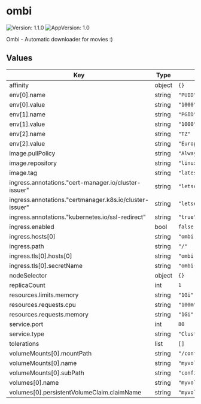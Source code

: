 # ombi

![Version: 1.1.0](https://img.shields.io/badge/Version-1.1.0-informational?style=flat-square) ![AppVersion: 1.0](https://img.shields.io/badge/AppVersion-1.0-informational?style=flat-square)

Ombi - Automatic downloader for movies :)

## Values

| Key | Type | Default | Description |
|-----|------|---------|-------------|
| affinity | object | `{}` |  |
| env[0].name | string | `"PUID"` |  |
| env[0].value | string | `"1000"` |  |
| env[1].name | string | `"PGID"` |  |
| env[1].value | string | `"1000"` |  |
| env[2].name | string | `"TZ"` |  |
| env[2].value | string | `"Europe/Paris"` |  |
| image.pullPolicy | string | `"Always"` |  |
| image.repository | string | `"linuxserver/ombi"` |  |
| image.tag | string | `"latest"` |  |
| ingress.annotations."cert-manager.io/cluster-issuer" | string | `"letsencrypt-prod"` |  |
| ingress.annotations."certmanager.k8s.io/cluster-issuer" | string | `"letsencrypt-prod"` |  |
| ingress.annotations."kubernetes.io/ssl-redirect" | string | `"true"` |  |
| ingress.enabled | bool | `false` |  |
| ingress.hosts[0] | string | `"ombi.bananaspliff.org"` |  |
| ingress.path | string | `"/"` |  |
| ingress.tls[0].hosts[0] | string | `"ombi.bananaspliff.org"` |  |
| ingress.tls[0].secretName | string | `"ombi-bananaspliff-org"` |  |
| nodeSelector | object | `{}` |  |
| replicaCount | int | `1` |  |
| resources.limits.memory | string | `"1Gi"` |  |
| resources.requests.cpu | string | `"100m"` |  |
| resources.requests.memory | string | `"1Gi"` |  |
| service.port | int | `80` |  |
| service.type | string | `"ClusterIP"` |  |
| tolerations | list | `[]` |  |
| volumeMounts[0].mountPath | string | `"/config"` |  |
| volumeMounts[0].name | string | `"myvolume"` |  |
| volumeMounts[0].subPath | string | `"configs/ombi"` |  |
| volumes[0].name | string | `"myvolume"` |  |
| volumes[0].persistentVolumeClaim.claimName | string | `"myvolume"` |  |

